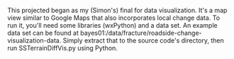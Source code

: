 This projected began as my (Simon's) final for data visualization. It's a map 
view similar to Google Maps that also incorporates local change data. To run it, 
you'll need some libraries (wxPython) and a data set. An example data set can be 
found at bayes01:/data/fracture/roadside-change-visualization-data. Simply 
extract that to the source code's directory, then run SSTerrainDiffVis.py using 
Python.